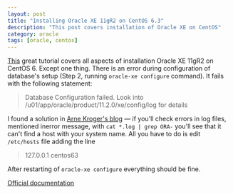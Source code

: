 ```yaml
---
layout: post
title: "Installing Oracle XE 11gR2 on CentOS 6.3"
description: "This post covers installation of Oracle XE on CentOS"
category: oracle
tags: [oracle, centos]
---
```


[This][david-ghedini-install-oraxe-on-centos] great tutorial covers all aspects of installation Oracle XE 11gR2 on CentOS 6. Except one thing. There is an error during configuration of database's setup (Step 2, running `oracle-xe configure` command). It fails with the following statement:

> Database Configuration failed. Look into /u01/app/oracle/product/11.2.0/xe/config/log for details

I found a solution in [Arne Kroger's blog][solution] — if you'll check errors in log files, mentioned inerror message, with `cat *.log | grep ORA-` you'll see that it can't find a host with your system name. All you have to do is edit `/etc/hosts` file adding the line

> 127.0.0.1	centos63

After restarting of `oracle-xe configure` everything should be fine.

[Official documentation][oracle-xe-11gr2-official]

[david-ghedini-install-oraxe-on-centos]: http://www.davidghedini.com/pg/entry/install_oracle_11g_xe_on
[solution]: http://arnekroeger.blogspot.com/2011/09/oracle-11g-xe-installation-error.html
[oracle-xe-11gr2-official]: http://docs.oracle.com/cd/E17781_01/index.htm
